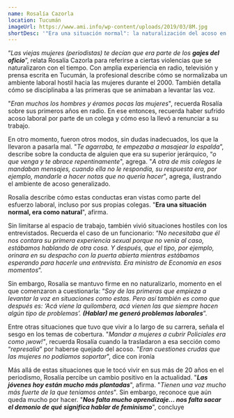 ```yaml
---
name: Rosalía Cazorla
location: Tucumán
imageUrl: https://www.ami.info/wp-content/uploads/2019/03/8M.jpg
shortDesc: '"Era una situación normal": la naturalización del acoso en el periodismo tucumano'
---
```


“*Las viejas mujeres (periodistas) te decían que era parte de los **gajes del oficio***”, relata Rosalía Cazorla para referirse a ciertas violencias que se naturalizaron con el tiempo. Con amplia experiencia en radio, televisión y prensa escrita en Tucumán, la profesional describe cómo se normalizaba un ambiente laboral hostil hacia las mujeres durante el 2000. También detalla cómo se disciplinaba a las primeras que se animaban a levantar las voz.

"*Eran muchos los hombres y éramos pocas las mujeres*", recuerda Rosalía sobre sus primeros años en radio. En ese entonces, recuerda haber sufrido acoso laboral por parte de un colega y cómo eso la llevó a renunciar a su trabajo. 

En otro momento, fueron otros modos, sin dudas inadecuados, los que la llevaron a pasarla mal. "*Te agarraba, te empezaba a masajear la espalda*”, describe sobre la conducta de alguien que era su superior jerárquico, “*o que venga y te abrace repentinamente*", agrega. "*A otra de mis colegas le mandaban mensajes, cuando ella no le respondía, su respuesta era, por ejemplo, mandarle a hacer notas que no quería hacer*", agrega, ilustrando el ambiente de acoso generalizado.

Rosalía describe cómo estas conductas  eran vistas como parte del esfuerzo laboral, incluso por sus propias colegas. "**Era una situación normal, era como natural**", afirma.

Sin limitarse al espacio de trabajo, también vivió situaciones hostiles con los entrevistados. Recuerda el caso de un funcionario: “*No necesitaba que él nos contara su primera experiencia sexual porque no venía al caso, estábamos hablando de otra cosa. Y después, que el tipo, por ejemplo, orinara en su despacho con la puerta abierta mientras estábamos esperando para hacerle una entrevista. Era ministro de Economía en esos momentos*”. 

Sin embargo, Rosalía se mantuvo firme en no naturalizarlo, momento en el que comenzaron a cuestionarla: “*Soy de las primeras que empieza a levantar la voz en situaciones como estas. Pero así también es como que después es: ‘Acá viene la quilombera, acá vienen las que siempre hacen algún tipo de problemas’. **(Hablar) me generó problemas laborales***”.

Entre otras situaciones que tuvo que vivir a lo largo de su carrera, señala el sesgo en los temas de cobertura. "*Mandar a mujeres a cubrir Policiales era como ¡wow!"*, recuerda Rosalía cuando la trasladaron a esa sección como “*represalia*” por haberse quejado del acoso. "*Eran cuestiones crudas que las mujeres no podíamos soportar*", dice con ironía

Más allá de estas situaciones que le tocó vivir en sus más de 20 años en el periodismo, Rosalía percibe un cambio positivo en la actualidad. "***Las jóvenes hoy están mucho más plantadas***", afirma. "*Tienen una voz mucho más fuerte de la que teníamos antes*". Sin embargo, reconoce que aún queda mucho por hacer. "***Nos falta mucho aprendizaje... nos falta sacar el demonio de qué significa hablar de feminismo***", concluye